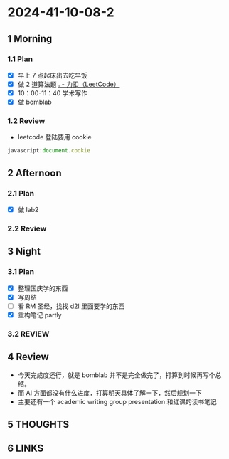 # 2024-41-10-08-2

## 1 Morning

### 1.1 Plan

- [x] 早上 7 点起床出去吃早饭
- [x] 做 2 道算法题 [. - 力扣（LeetCode）](https://leetcode.cn/problems/palindrome-partitioning/description/)
- [x] 10：00-11：40 学术写作
- [x] 做 bomblab

### 1.2 Review

- leetcode 登陆要用 cookie

```js
javascript:document.cookie
```

## 2 Afternoon

### 2.1 Plan

- [x] 做 lab2

### 2.2 Review

## 3 Night

### 3.1 Plan

- [x] 整理国庆学的东西
- [x] 写周结
- [ ] 看 RM 圣经，找找 d2l 里面要学的东西
- [x] 重构笔记 partly

### 3.2 REVIEW

## 4 Review

- 今天完成度还行，就是 bomblab 并不是完全做完了，打算到时候再写个总结。
- 而 AI 方面都没有什么进度，打算明天具体了解一下，然后规划一下
- 主要还有一个 academic writing group presentation 和红课的读书笔记

## 5 THOUGHTS

## 6 LINKS
